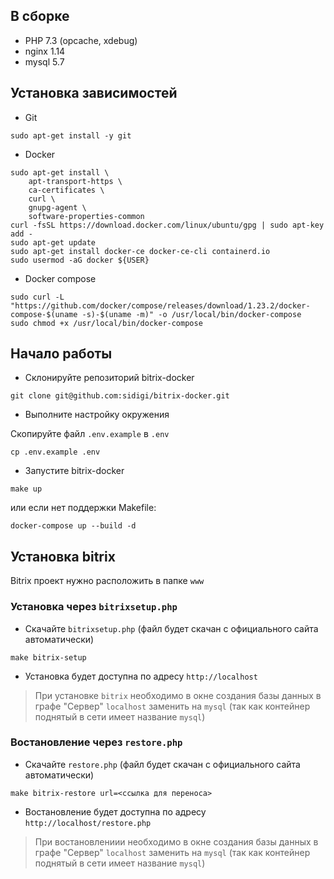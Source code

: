 ## В сборке
- PHP 7.3 (opcache, xdebug)
- nginx 1.14
- mysql 5.7

## Установка зависимостей
- Git
```
sudo apt-get install -y git
```
- Docker
```
sudo apt-get install \
    apt-transport-https \
    ca-certificates \
    curl \
    gnupg-agent \
    software-properties-common
curl -fsSL https://download.docker.com/linux/ubuntu/gpg | sudo apt-key add -
sudo apt-get update
sudo apt-get install docker-ce docker-ce-cli containerd.io
sudo usermod -aG docker ${USER} 
```

- Docker compose
```
sudo curl -L "https://github.com/docker/compose/releases/download/1.23.2/docker-compose-$(uname -s)-$(uname -m)" -o /usr/local/bin/docker-compose
sudo chmod +x /usr/local/bin/docker-compose
```

## Начало работы
- Склонируйте репозиторий bitrix-docker
```
git clone git@github.com:sidigi/bitrix-docker.git
```

- Выполните настройку окружения

Скопируйте файл `.env.example` в `.env`

```
cp .env.example .env
```

- Запустите bitrix-docker
```
make up
```

или если нет поддержки Makefile:

```
docker-compose up --build -d
```

## Установка bitrix

Bitrix проект нужно расположить в папке `www`

### Установка через `bitrixsetup.php`
- Скачайте `bitrixsetup.php` (файл будет скачан с официального сайта автоматически)
```
make bitrix-setup
```

- Установка будет доступна по адресу `http://localhost`
> При установке `bitrix` необходимо в окне создания базы данных в графе "Сервер" 
`localhost` заменить на `mysql` (так как контейнер поднятый в сети имеет название `mysql`)

### Востановление через `restore.php`
- Скачайте `restore.php` (файл будет скачан с официального сайта автоматически)
```
make bitrix-restore url=<ссылка для переноса>
```

- Востановление будет доступна по адресу `http://localhost/restore.php`
> При востановлениии необходимо в окне создания базы данных в графе "Сервер" 
`localhost` заменить на `mysql` (так как контейнер поднятый в сети имеет название `mysql`)